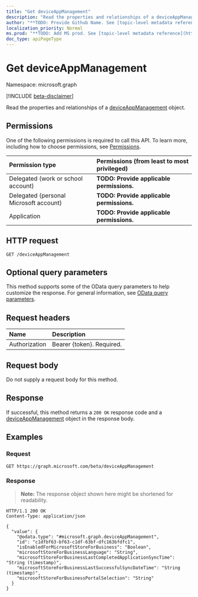 ```yaml
---
title: "Get deviceAppManagement"
description: "Read the properties and relationships of a deviceAppManagement object."
author: "**TODO: Provide Github Name. See [topic-level metadata reference](https://msgo.azurewebsites.net/add/document/guidelines/metadata.html#topic-level-metadata)**"
localization_priority: Normal
ms.prod: "**TODO: Add MS prod. See [topic-level metadata reference](https://msgo.azurewebsites.net/add/document/guidelines/metadata.html#topic-level-metadata)**"
doc_type: apiPageType
---
```


# Get deviceAppManagement
Namespace: microsoft.graph

[!INCLUDE [beta-disclaimer](../../includes/beta-disclaimer.md)]

Read the properties and relationships of a [deviceAppManagement](../resources/deviceappmanagement.md) object.

## Permissions
One of the following permissions is required to call this API. To learn more, including how to choose permissions, see [Permissions](/graph/permissions-reference).

|Permission type|Permissions (from least to most privileged)|
|:---|:---|
|Delegated (work or school account)|**TODO: Provide applicable permissions.**|
|Delegated (personal Microsoft account)|**TODO: Provide applicable permissions.**|
|Application|**TODO: Provide applicable permissions.**|

## HTTP request

<!-- {
  "blockType": "ignored"
}
-->
``` http
GET /deviceAppManagement
```

## Optional query parameters
This method supports some of the OData query parameters to help customize the response. For general information, see [OData query parameters](/graph/query-parameters).

## Request headers
|Name|Description|
|:---|:---|
|Authorization|Bearer {token}. Required.|

## Request body
Do not supply a request body for this method.

## Response

If successful, this method returns a `200 OK` response code and a [deviceAppManagement](../resources/deviceappmanagement.md) object in the response body.

## Examples

### Request
<!-- {
  "blockType": "request",
  "name": "get_deviceappmanagement"
}
-->
``` http
GET https://graph.microsoft.com/beta/deviceAppManagement
```


### Response
>**Note:** The response object shown here might be shortened for readability.
<!-- {
  "blockType": "response",
  "truncated": true,
  "@odata.type": "microsoft.graph.deviceAppManagement"
}
-->
``` http
HTTP/1.1 200 OK
Content-Type: application/json

{
  "value": {
    "@odata.type": "#microsoft.graph.deviceAppManagement",
    "id": "c1dfbf63-bf63-c1df-63bf-dfc163bfdfc1",
    "isEnabledForMicrosoftStoreForBusiness": "Boolean",
    "microsoftStoreForBusinessLanguage": "String",
    "microsoftStoreForBusinessLastCompletedApplicationSyncTime": "String (timestamp)",
    "microsoftStoreForBusinessLastSuccessfulSyncDateTime": "String (timestamp)",
    "microsoftStoreForBusinessPortalSelection": "String"
  }
}
```

